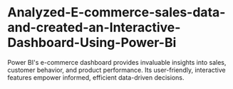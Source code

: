 # Analyzed-E-commerce-sales-data-and-created-an-Interactive-Dashboard-Using-Power-Bi
Power BI's e-commerce dashboard provides invaluable insights into sales, customer behavior, and product performance. Its user-friendly, interactive features empower informed, efficient data-driven decisions.
